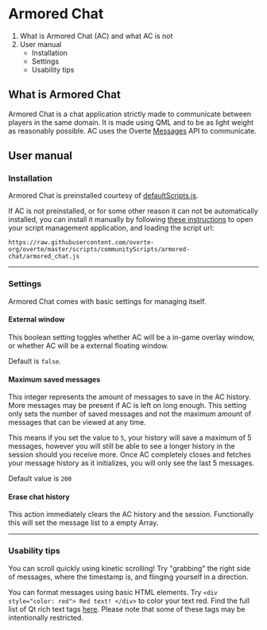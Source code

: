 # Armored Chat

1. What is Armored Chat (AC) and what AC is not
2. User manual
    - Installation
    - Settings
    - Usability tips

## What is Armored Chat

Armored Chat is a chat application strictly made to communicate between players in the same domain. It is made using QML and to be as light weight as reasonably possible.
AC uses the Overte [Messages](https://apidocs.overte.org/Messages.html) API to communicate.

## User manual

### Installation

Armored Chat is preinstalled courtesy of [defaultScripts.js](https://github.com/overte-org/overte/blob/8661e8a858663b48e8485c2cd7120dc3e2d7b87e/scripts/defaultScripts.js).

If AC is not preinstalled, or for some other reason it can not be automatically installed, you can install it manually by following [these instructions](https://github.com/overte-org/overte/blob/8661e8a858663b48e8485c2cd7120dc3e2d7b87e/scripts/defaultScripts.js) to open your script management application, and loading the script url:

```
https://raw.githubusercontent.com/overte-org/overte/master/scripts/communityScripts/armored-chat/armored_chat.js
```

---

### Settings

Armored Chat comes with basic settings for managing itself.

#### External window

This boolean setting toggles whether AC will be a in-game overlay window, or whether AC will be a external floating window.

Default is `false`.

#### Maximum saved messages

This integer represents the amount of messages to save in the AC history. More messages may be present if AC is left on long enough. This setting only sets the number of saved messages and not the maximum amount of messages that can be viewed at any time.

This means if you set the value to `5`, your history will save a maximum of 5 messages, however you will still be able to see a longer history in the session should you receive more. Once AC completely closes and fetches your message history as it initializes, you will only see the last 5 messages.

Default value is `200`

#### Erase chat history

This action immediately clears the AC history and the session. Functionally this will set the message list to a empty Array.

---

### Usability tips

You can scroll quickly using kinetic scrolling! Try "grabbing" the right side of messages, where the timestamp is, and flinging yourself in a direction.

You can format messages using basic HTML elements. Try `<div style="color: red"> Red text! </div>` to color your text red.
Find the full list of Qt rich text tags [here](https://doc.qt.io/qt-6/richtext-html-subset.html). Please note that some of these tags may be intentionally restricted.
